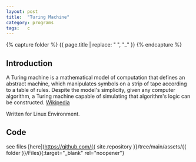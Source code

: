 ```yaml
---
layout: post
title:  "Turing Machine"
category: programs
tags:   c
---
```

{% capture folder %}
{{ page.title | replace: " ", "_" }}
{% endcapture %}

## Introduction ##
A Turing machine is a mathematical model of computation that defines an abstract machine, which manipulates symbols on a strip of tape according to a table of rules. Despite the model's simplicity, given any computer algorithm, a Turing machine capable of simulating that algorithm's logic can be constructed.
[Wikipedia](https://en.wikipedia.org/wiki/Turing_machine)
<!--more-->

Written for Linux Environment.

## Code ##
see files [here](https://github.com/{{ site.repository }}/tree/main/assets/{{ folder }}/Files){:target="_blank" rel="noopener"}
